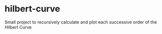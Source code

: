 # hilbert-curve
Small project to recursively calculate and plot each successive order of the Hilbert Curve
